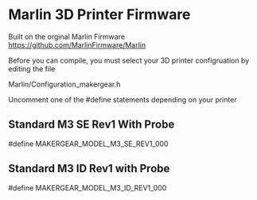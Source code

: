 
# Marlin 3D Printer Firmware


Built on the orginal Marlin Firmware https://github.com/MarlinFirmware/Marlin

Before you can compile, you must select your 3D printer configruation by editing the file

Marlin/Configuration_makergear.h

Uncomment one of the #define statements depending on your printer




## Standard M3 SE Rev1 With Probe
 #define MAKERGEAR_MODEL_M3_SE_REV1_000

## Standard M3 ID Rev1 with Probe
 #define MAKERGEAR_MODEL_M3_ID_REV1_000



